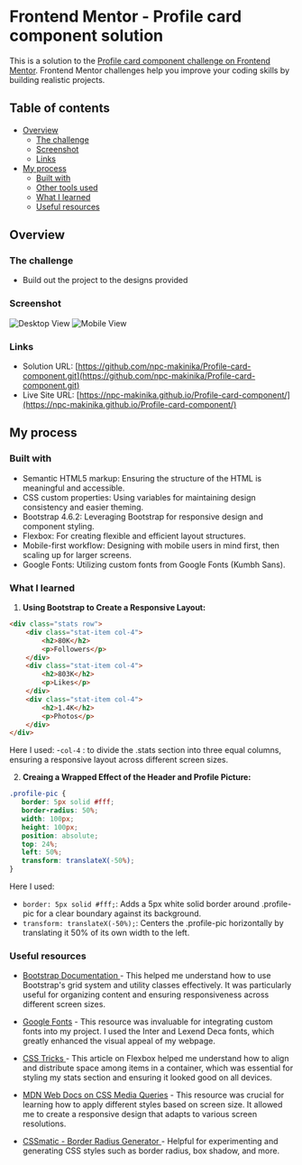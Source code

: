# Frontend Mentor - Profile card component solution

This is a solution to the [Profile card component challenge on Frontend Mentor](https://www.frontendmentor.io/challenges/profile-card-component-cfArpWshJ). Frontend Mentor challenges help you improve your coding skills by building realistic projects. 

## Table of contents

- [Overview](#overview)
  - [The challenge](#the-challenge)
  - [Screenshot](#screenshot)
  - [Links](#links)
- [My process](#my-process)
  - [Built with](#built-with)
  - [Other tools used](#other-tools-used)
  - [What I learned](#what-i-learned)
  - [Useful resources](#useful-resources)


## Overview

### The challenge

- Build out the project to the designs provided

### Screenshot

![Desktop View](images/desktop-view.png)
![Mobile View](images/mobile-view.png)

### Links

- Solution URL: [https://github.com/npc-makinika/Profile-card-component.git](https://github.com/npc-makinika/Profile-card-component.git)
- Live Site URL: [https://npc-makinika.github.io/Profile-card-component/](https://npc-makinika.github.io/Profile-card-component/)

## My process

### Built with

- Semantic HTML5 markup: Ensuring the structure of the HTML is meaningful and accessible.
- CSS custom properties: Using variables for maintaining design consistency and easier theming.
- Bootstrap 4.6.2: Leveraging Bootstrap for responsive design and component styling.
- Flexbox: For creating flexible and efficient layout structures.
- Mobile-first workflow: Designing with mobile users in mind first, then scaling up for larger screens.
- Google Fonts: Utilizing custom fonts from Google Fonts (Kumbh Sans).

### What I learned

1. **Using Bootstrap to Create a Responsive Layout:**
```html
<div class="stats row">
    <div class="stat-item col-4">
        <h2>80K</h2>
        <p>Followers</p>
    </div>
    <div class="stat-item col-4">
        <h2>803K</h2>
        <p>Likes</p>
    </div>
    <div class="stat-item col-4">
        <h2>1.4K</h2>
        <p>Photos</p>
    </div>
</div>
```
  Here I used:
-`col-4` : to divide the .stats section into three equal columns, ensuring a responsive layout across different screen sizes.


2. **Creaing a Wrapped Effect of the Header and Profile Picture:**
 ```css
.profile-pic {
    border: 5px solid #fff;
    border-radius: 50%;
    width: 100px;
    height: 100px;
    position: absolute;
    top: 24%;
    left: 50%;
    transform: translateX(-50%);
}
```
  Here I used:
- `border: 5px solid #fff;`: Adds a 5px white solid border around .profile-pic for a clear boundary against its background.
- `transform: translateX(-50%);`: Centers the .profile-pic horizontally by translating it 50% of its own width to the left.




### Useful resources

- [Bootstrap Documentation ](https://getbootstrap.com/docs/4.6/getting-started/introduction/) - This helped me understand how to use Bootstrap's grid system and utility classes effectively. It was particularly useful for organizing content and ensuring responsiveness across different screen sizes.

- [Google Fonts](https://fonts.google.com/) - This resource was invaluable for integrating custom fonts into my project. I used the Inter and Lexend Deca fonts, which greatly enhanced the visual appeal of my webpage.

- [CSS Tricks ](https://css-tricks.com/snippets/css/a-guide-to-flexbox/) - This article on Flexbox helped me understand how to align and distribute space among items in a container, which was essential for styling my stats section and ensuring it looked good on all devices.

- [MDN Web Docs on CSS Media Queries](https://developer.mozilla.org/en-US/docs/Web/CSS/CSS_media_queries/Using_media_queries) - This resource was crucial for learning how to apply different styles based on screen size. It allowed me to create a responsive design that adapts to various screen resolutions.

- [CSSmatic - Border Radius Generator ](https://www.cssmatic.com/border-radius) - Helpful for experimenting and generating CSS styles such as border radius, box shadow, and more.



